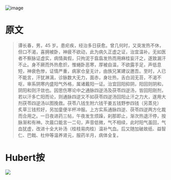 ![image](https://mmbiz.qpic.cn/mmbiz_jpg/KnkQiaUcAGWt9ib8QwaYtnEicAtq03ibUibaFc44hxeUwS03o6ZPN6JLhPaRgQNhwliaYicGyN6cCKKWS2OKClbeFrmicg/0?wx_fmt=jpeg)

# 原文

>谭长春，男，45 岁。患疟疾，经治多日获愈。曾几何时，又突发热不休，但口不渴，喜拥被卧，神疲不欲动，此为病久正虚之证，治宜温补。无如医者不察脉证虚实，病情眞假，只拘泥于翕翕发热而用麻桂妄汗之，遂致漏汗不止。身不厥而外热愈炽，惟蜷卧恶寒，厚被自温，不欲露手足，声低息短，神衰色惨，证情严重，病家仓皇无计，由族兄某建议邀吾。至时，人已不能言，汗犹淋漓，诊脉数大无力，面赤，身壮热，舌白润无苔，不渴不呕，审系阴寒内盛阳气外格，属诸戴阳一证。治宜回阳抑阴，阳回则阴和，阴阳和则汗敛也。因思伤寒论中之通脉四逆汤及茯苓四逆汤，皆回阳刚剂，若以汗多亡阳而论，则通脉四逆又不如茯苓四逆汤回阳止汗之力大，遂用大剂茯苓四逆汤以图挽救。茯苓八钱生附六钱干姜五钱野参四钱（另蒸兑） 炙草三钱煎好，另加童便半杯冲服。上方实系通脉四逆、茯苓四逆两方化裁而合用之。一日夜进药三帖，午夜发生烦躁，刹那即止，渐次热退汗停，按脉渐和有神。次晨口能言一二句，声音低微，气不相续，此时阳气虽回，气血犹虚，改进十全大补汤（桂枝易肉桂）温补气血。后又随加破故纸、益智仁、巴戟、杜仲等温养肾元，服药半月，病体全复。

# Hubert按

![](https://upload-images.jianshu.io/upload_images/9738519-0aabc1e8a65f3ac5.png?imageMogr2/auto-orient/strip%7CimageView2/2/w/1240)
